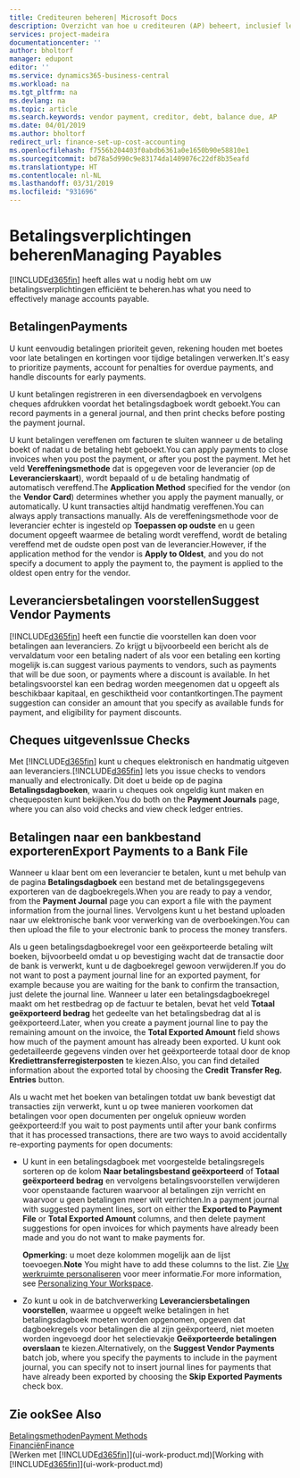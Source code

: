 ```yaml
---
title: Crediteuren beheren| Microsoft Docs
description: Overzicht van hoe u crediteuren (AP) beheert, inclusief leveranciersbetalingen, crediteuren, schuld en verschuldigd saldo.
services: project-madeira
documentationcenter: ''
author: bholtorf
manager: edupont
editor: ''
ms.service: dynamics365-business-central
ms.workload: na
ms.tgt_pltfrm: na
ms.devlang: na
ms.topic: article
ms.search.keywords: vendor payment, creditor, debt, balance due, AP
ms.date: 04/01/2019
ms.author: bholtorf
redirect_url: finance-set-up-cost-accounting
ms.openlocfilehash: f7556b204403f0abdb6361a0e1650b90e58810e1
ms.sourcegitcommit: bd78a5d990c9e83174da1409076c22df8b35eafd
ms.translationtype: HT
ms.contentlocale: nl-NL
ms.lasthandoff: 03/31/2019
ms.locfileid: "931696"
---
```

# <a name="managing-payables"></a><span data-ttu-id="1c4a3-103">Betalingsverplichtingen beheren</span><span class="sxs-lookup"><span data-stu-id="1c4a3-103">Managing Payables</span></span>
[!INCLUDE[d365fin](includes/d365fin_md.md)] <span data-ttu-id="1c4a3-104">heeft alles wat u nodig hebt om uw betalingsverplichtingen efficiënt te beheren.</span><span class="sxs-lookup"><span data-stu-id="1c4a3-104">has what you need to effectively manage accounts payable.</span></span>  

## <a name="payments"></a><span data-ttu-id="1c4a3-105">Betalingen</span><span class="sxs-lookup"><span data-stu-id="1c4a3-105">Payments</span></span>
<span data-ttu-id="1c4a3-106">U kunt eenvoudig betalingen prioriteit geven, rekening houden met boetes voor late betalingen en kortingen voor tijdige betalingen verwerken.</span><span class="sxs-lookup"><span data-stu-id="1c4a3-106">It's easy to prioritize payments, account for penalties for overdue payments, and handle discounts for early payments.</span></span>

<span data-ttu-id="1c4a3-107">U kunt betalingen registreren in een diversendagboek en vervolgens cheques afdrukken voordat het betalingsdagboek wordt geboekt.</span><span class="sxs-lookup"><span data-stu-id="1c4a3-107">You can record payments in a general journal, and then print checks before posting the payment journal.</span></span>

<span data-ttu-id="1c4a3-108">U kunt betalingen vereffenen om facturen te sluiten wanneer u de betaling boekt of nadat u de betaling hebt geboekt.</span><span class="sxs-lookup"><span data-stu-id="1c4a3-108">You can apply payments to close invoices when you post the payment, or after you post the payment.</span></span> <span data-ttu-id="1c4a3-109">Met het veld **Vereffeningsmethode** dat is opgegeven voor de leverancier (op de **Leverancierskaart**), wordt bepaald of u de betaling handmatig of automatisch vereffend.</span><span class="sxs-lookup"><span data-stu-id="1c4a3-109">The **Application Method** specified for the vendor (on the **Vendor Card**) determines whether you apply the payment manually, or automatically.</span></span> <span data-ttu-id="1c4a3-110">U kunt transacties altijd handmatig vereffenen.</span><span class="sxs-lookup"><span data-stu-id="1c4a3-110">You can always apply transactions manually.</span></span> <span data-ttu-id="1c4a3-111">Als de vereffeningsmethode voor de leverancier echter is ingesteld op **Toepassen op oudste** en u geen document opgeeft waarmee de betaling wordt vereffend, wordt de betaling vereffend met de oudste open post van de leverancier.</span><span class="sxs-lookup"><span data-stu-id="1c4a3-111">However, if the application method for the vendor is **Apply to Oldest**, and you do not specify a document to apply the payment to, the payment is applied to the oldest open entry for the vendor.</span></span>

## <a name="suggest-vendor-payments"></a><span data-ttu-id="1c4a3-112">Leveranciersbetalingen voorstellen</span><span class="sxs-lookup"><span data-stu-id="1c4a3-112">Suggest Vendor Payments</span></span>
[!INCLUDE[d365fin](includes/d365fin_md.md)] <span data-ttu-id="1c4a3-113">heeft een functie die voorstellen kan doen voor betalingen aan leveranciers. Zo krijgt u bijvoorbeeld een bericht als de vervaldatum voor een betaling nadert of als voor een betaling een korting mogelijk is.</span><span class="sxs-lookup"><span data-stu-id="1c4a3-113">can suggest various payments to vendors, such as payments that will be due soon, or payments where a discount is available.</span></span> <span data-ttu-id="1c4a3-114">In het betalingsvoorstel kan een bedrag worden meegenomen dat u opgeeft als beschikbaar kapitaal, en geschiktheid voor contantkortingen.</span><span class="sxs-lookup"><span data-stu-id="1c4a3-114">The payment suggestion can consider an amount that you specify as available funds for payment, and eligibility for payment discounts.</span></span>

## <a name="issue-checks"></a><span data-ttu-id="1c4a3-115">Cheques uitgeven</span><span class="sxs-lookup"><span data-stu-id="1c4a3-115">Issue Checks</span></span>
<span data-ttu-id="1c4a3-116">Met [!INCLUDE[d365fin](includes/d365fin_md.md)] kunt u cheques elektronisch en handmatig uitgeven aan leveranciers.</span><span class="sxs-lookup"><span data-stu-id="1c4a3-116">[!INCLUDE[d365fin](includes/d365fin_md.md)] lets you issue checks to vendors manually and electronically.</span></span> <span data-ttu-id="1c4a3-117">Dit doet u beide op de pagina **Betalingsdagboeken**, waarin u cheques ook ongeldig kunt maken en chequeposten kunt bekijken.</span><span class="sxs-lookup"><span data-stu-id="1c4a3-117">You do both on the **Payment Journals** page, where you can also void checks and view check ledger entries.</span></span>

## <a name="export-payments-to-a-bank-file"></a><span data-ttu-id="1c4a3-118">Betalingen naar een bankbestand exporteren</span><span class="sxs-lookup"><span data-stu-id="1c4a3-118">Export Payments to a Bank File</span></span>
<span data-ttu-id="1c4a3-119">Wanneer u klaar bent om een leverancier te betalen, kunt u met behulp van de pagina **Betalingsdagboek** een bestand met de betalingsgegevens exporteren van de dagboekregels.</span><span class="sxs-lookup"><span data-stu-id="1c4a3-119">When you are ready to pay a vendor, from the **Payment Journal** page you can export a file with the payment information from the journal lines.</span></span> <span data-ttu-id="1c4a3-120">Vervolgens kunt u het bestand uploaden naar uw elektronische bank voor verwerking van de overboekingen.</span><span class="sxs-lookup"><span data-stu-id="1c4a3-120">You can then upload the file to your electronic bank to process the money transfers.</span></span>

<span data-ttu-id="1c4a3-121">Als u geen betalingsdagboekregel voor een geëxporteerde betaling wilt boeken, bijvoorbeeld omdat u op bevestiging wacht dat de transactie door de bank is verwerkt, kunt u de dagboekregel gewoon verwijderen.</span><span class="sxs-lookup"><span data-stu-id="1c4a3-121">If you do not want to post a payment journal line for an exported payment, for example because you are waiting for the bank to confirm the transaction, just delete the journal line.</span></span> <span data-ttu-id="1c4a3-122">Wanneer u later een betalingsdagboekregel maakt om het restbedrag op de factuur te betalen, bevat het veld **Totaal geëxporteerd bedrag** het gedeelte van het betalingsbedrag dat al is geëxporteerd.</span><span class="sxs-lookup"><span data-stu-id="1c4a3-122">Later, when you create a payment journal line to pay the remaining amount on the invoice, the **Total Exported Amount** field shows how much of the payment amount has already been exported.</span></span> <span data-ttu-id="1c4a3-123">U kunt ook gedetailleerde gegevens vinden over het geëxporteerde totaal door de knop **Krediettransferregisterposten** te kiezen.</span><span class="sxs-lookup"><span data-stu-id="1c4a3-123">Also, you can find detailed information about the exported total by choosing the **Credit Transfer Reg. Entries** button.</span></span>

<span data-ttu-id="1c4a3-124">Als u wacht met het boeken van betalingen totdat uw bank bevestigt dat transacties zijn verwerkt, kunt u op twee manieren voorkomen dat betalingen voor open documenten per ongeluk opnieuw worden geëxporteerd:</span><span class="sxs-lookup"><span data-stu-id="1c4a3-124">If you wait to post payments until after your bank confirms that it has processed transactions, there are two ways to avoid accidentally re-exporting payments for open documents:</span></span>  

* <span data-ttu-id="1c4a3-125">U kunt in een betalingsdagboek met voorgestelde betalingsregels sorteren op de kolom **Naar betalingsbestand geëxporteerd** of **Totaal geëxporteerd bedrag** en vervolgens betalingsvoorstellen verwijderen voor openstaande facturen waarvoor al betalingen zijn verricht en waarvoor u geen betalingen meer wilt verrichten.</span><span class="sxs-lookup"><span data-stu-id="1c4a3-125">In a payment journal with suggested payment lines, sort on either the **Exported to Payment File** or **Total Exported Amount** columns, and then delete payment suggestions for open invoices for which payments have already been made and you do not want to make payments for.</span></span>

    <span data-ttu-id="1c4a3-126">**Opmerking**: u moet deze kolommen mogelijk aan de lijst toevoegen.</span><span class="sxs-lookup"><span data-stu-id="1c4a3-126">**Note** You might have to add these columns to the list.</span></span> <span data-ttu-id="1c4a3-127">Zie [Uw werkruimte personaliseren](ui-personalization-user.md) voor meer informatie.</span><span class="sxs-lookup"><span data-stu-id="1c4a3-127">For more information, see [Personalizing Your Workspace](ui-personalization-user.md).</span></span>  
* <span data-ttu-id="1c4a3-128">Zo kunt u ook in de batchverwerking **Leveranciersbetalingen voorstellen**, waarmee u opgeeft welke betalingen in het betalingsdagboek moeten worden opgenomen, opgeven dat dagboekregels voor betalingen die al zijn geëxporteerd, niet moeten worden ingevoegd door het selectievakje **Geëxporteerde betalingen overslaan** te kiezen.</span><span class="sxs-lookup"><span data-stu-id="1c4a3-128">Alternatively, on the **Suggest Vendor Payments** batch job, where you specify the payments to include in the payment journal, you can specify not to insert journal lines for payments that have already been exported by choosing the **Skip Exported Payments** check box.</span></span>

## <a name="see-also"></a><span data-ttu-id="1c4a3-129">Zie ook</span><span class="sxs-lookup"><span data-stu-id="1c4a3-129">See Also</span></span>
[<span data-ttu-id="1c4a3-130">Betalingsmethoden</span><span class="sxs-lookup"><span data-stu-id="1c4a3-130">Payment Methods</span></span>](finance-payment-methods.md)  
[<span data-ttu-id="1c4a3-131">Financiën</span><span class="sxs-lookup"><span data-stu-id="1c4a3-131">Finance</span></span>](finance.md)  
<span data-ttu-id="1c4a3-132">[Werken met [!INCLUDE[d365fin](includes/d365fin_md.md)]](ui-work-product.md)</span><span class="sxs-lookup"><span data-stu-id="1c4a3-132">[Working with [!INCLUDE[d365fin](includes/d365fin_md.md)]](ui-work-product.md)</span></span>
